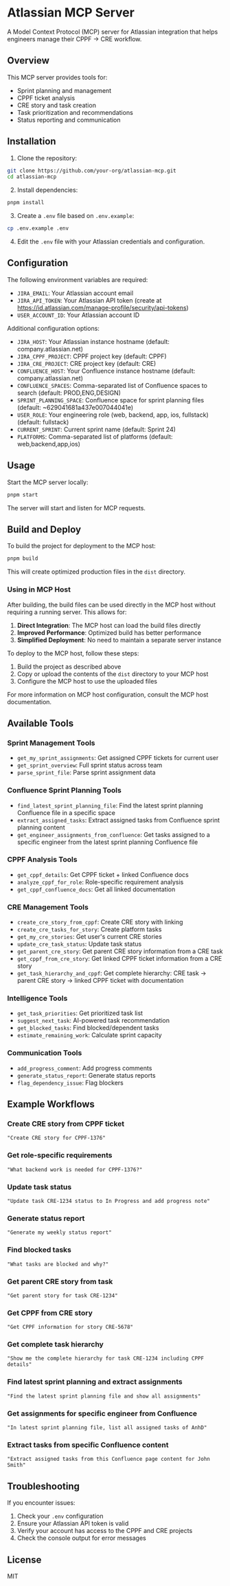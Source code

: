 # Atlassian MCP Server

A Model Context Protocol (MCP) server for Atlassian integration that helps engineers manage their CPPF → CRE workflow.

## Overview

This MCP server provides tools for:
- Sprint planning and management
- CPPF ticket analysis
- CRE story and task creation
- Task prioritization and recommendations
- Status reporting and communication

## Installation

1. Clone the repository:
```bash
git clone https://github.com/your-org/atlassian-mcp.git
cd atlassian-mcp
```

2. Install dependencies:
```bash
pnpm install
```

3. Create a `.env` file based on `.env.example`:
```bash
cp .env.example .env
```

4. Edit the `.env` file with your Atlassian credentials and configuration.

## Configuration

The following environment variables are required:

- `JIRA_EMAIL`: Your Atlassian account email
- `JIRA_API_TOKEN`: Your Atlassian API token (create at https://id.atlassian.com/manage-profile/security/api-tokens)
- `USER_ACCOUNT_ID`: Your Atlassian account ID

Additional configuration options:
- `JIRA_HOST`: Your Atlassian instance hostname (default: company.atlassian.net)
- `JIRA_CPPF_PROJECT`: CPPF project key (default: CPPF)
- `JIRA_CRE_PROJECT`: CRE project key (default: CRE)
- `CONFLUENCE_HOST`: Your Confluence instance hostname (default: company.atlassian.net)
- `CONFLUENCE_SPACES`: Comma-separated list of Confluence spaces to search (default: PROD,ENG,DESIGN)
- `SPRINT_PLANNING_SPACE`: Confluence space for sprint planning files (default: ~629041681a437e007044041e)
- `USER_ROLE`: Your engineering role (web, backend, app, ios, fullstack) (default: fullstack)
- `CURRENT_SPRINT`: Current sprint name (default: Sprint 24)
- `PLATFORMS`: Comma-separated list of platforms (default: web,backend,app,ios)

## Usage

Start the MCP server locally:

```bash
pnpm start
```

The server will start and listen for MCP requests.

## Build and Deploy

To build the project for deployment to the MCP host:

```bash
pnpm build
```

This will create optimized production files in the `dist` directory. 

### Using in MCP Host

After building, the build files can be used directly in the MCP host without requiring a running server. This allows for:

1. **Direct Integration**: The MCP host can load the build files directly
2. **Improved Performance**: Optimized build has better performance
3. **Simplified Deployment**: No need to maintain a separate server instance

To deploy to the MCP host, follow these steps:

1. Build the project as described above
2. Copy or upload the contents of the `dist` directory to your MCP host
3. Configure the MCP host to use the uploaded files

For more information on MCP host configuration, consult the MCP host documentation.

## Available Tools

### Sprint Management Tools
- `get_my_sprint_assignments`: Get assigned CPPF tickets for current user
- `get_sprint_overview`: Full sprint status across team
- `parse_sprint_file`: Parse sprint assignment data

### Confluence Sprint Planning Tools
- `find_latest_sprint_planning_file`: Find the latest sprint planning Confluence file in a specific space
- `extract_assigned_tasks`: Extract assigned tasks from Confluence sprint planning content
- `get_engineer_assignments_from_confluence`: Get tasks assigned to a specific engineer from the latest sprint planning Confluence file

### CPPF Analysis Tools  
- `get_cppf_details`: Get CPPF ticket + linked Confluence docs
- `analyze_cppf_for_role`: Role-specific requirement analysis
- `get_cppf_confluence_docs`: Get all linked documentation

### CRE Management Tools
- `create_cre_story_from_cppf`: Create CRE story with linking
- `create_cre_tasks_for_story`: Create platform tasks
- `get_my_cre_stories`: Get user's current CRE stories
- `update_cre_task_status`: Update task status
- `get_parent_cre_story`: Get parent CRE story information from a CRE task
- `get_cppf_from_cre_story`: Get linked CPPF ticket information from a CRE story
- `get_task_hierarchy_and_cppf`: Get complete hierarchy: CRE task -> parent CRE story -> linked CPPF ticket with documentation

### Intelligence Tools
- `get_task_priorities`: Get prioritized task list
- `suggest_next_task`: AI-powered task recommendation
- `get_blocked_tasks`: Find blocked/dependent tasks
- `estimate_remaining_work`: Calculate sprint capacity

### Communication Tools
- `add_progress_comment`: Add progress comments
- `generate_status_report`: Generate status reports
- `flag_dependency_issue`: Flag blockers

## Example Workflows

### Create CRE story from CPPF ticket
```
"Create CRE story for CPPF-1376"
```

### Get role-specific requirements
```
"What backend work is needed for CPPF-1376?"
```

### Update task status
```
"Update task CRE-1234 status to In Progress and add progress note"
```

### Generate status report
```
"Generate my weekly status report"
```

### Find blocked tasks
```
"What tasks are blocked and why?"
```

### Get parent CRE story from task
```
"Get parent story for task CRE-1234"
```

### Get CPPF from CRE story
```
"Get CPPF information for story CRE-5678"
```

### Get complete task hierarchy
```
"Show me the complete hierarchy for task CRE-1234 including CPPF details"
```

### Find latest sprint planning and extract assignments
```
"Find the latest sprint planning file and show all assignments"
```

### Get assignments for specific engineer from Confluence
```
"In latest sprint planning file, list all assigned tasks of AnhD"
```

### Extract tasks from specific Confluence content
```
"Extract assigned tasks from this Confluence page content for John Smith"
```

## Troubleshooting

If you encounter issues:
1. Check your `.env` configuration
2. Ensure your Atlassian API token is valid
3. Verify your account has access to the CPPF and CRE projects
4. Check the console output for error messages

## License

MIT 